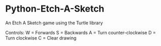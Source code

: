 # Python-Etch-A-Sketch
An Etch A Sketch game using the Turtle library

Controls:
W = Forwards
S = Backwards
A = Turn counter-clockwise
D = Turn clockwise
C = Clear drawing
